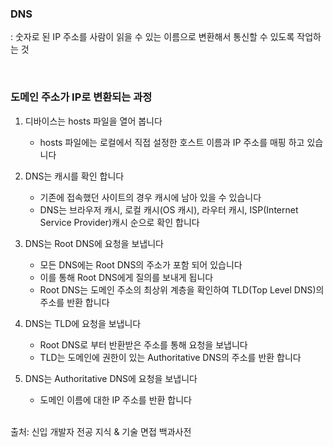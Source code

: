 
### DNS

: 숫자로 된 IP 주소를 사람이 읽을 수 있는 이름으로 변환해서 통신할 수 있도록 작업하는 것

<BR>

### 도메인 주소가 IP로 변환되는 과정

1. 디바이스는 hosts 파일을 열어 봅니다

   + hosts 파일에는 로컬에서 직접 설정한 호스트 이름과 IP 주소를 매핑 하고 있습니다

2. DNS는 캐시를 확인 합니다

   + 기존에 접속했던 사이트의 경우 캐시에 남아 있을 수 있습니다
   + DNS는 브라우저 캐시, 로컬 캐시(OS 캐시), 라우터 캐시, ISP(Internet Service Provider)캐시 순으로 확인 합니다

3. DNS는 Root DNS에 요청을 보냅니다

   + 모든 DNS에는 Root DNS의 주소가 포함 되어 있습니다
   + 이를 통해 Root DNS에게 질의를 보내게 됩니다
   + Root DNS는 도메인 주소의 최상위 계층을 확인하여 TLD(Top Level DNS)의 주소를 반환 합니다

4. DNS는 TLD에 요청을 보냅니다

   + Root DNS로 부터 반환받은 주소를 통해 요청을 보냅니다
   + TLD는 도메인에 권한이 있는 Authoritative DNS의 주소를 반환 합니다

5. DNS는 Authoritative DNS에 요청을 보냅니다

   + 도메인 이름에 대한 IP 주소를 반환 합니다
  

  <br>
  출처: 신입 개발자 전공 지식 & 기술 면접 백과사전
